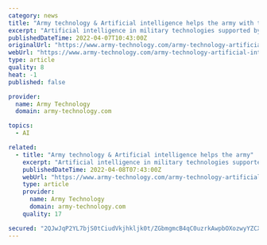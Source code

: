 ```yaml
---
category: news
title: "Army technology & Artificial intelligence helps the army with the help of online casinos"
excerpt: "Artificial intelligence in military technologies supported by online casinosA new technology called AI can improve the performance of online casinos and make games safer and fairer. A prime example of this is online slots."
publishedDateTime: 2022-04-07T10:43:00Z
originalUrl: "https://www.army-technology.com/army-technology-artificial-intelligence-helps-the-army-with-the-help-of-online-casinos/"
webUrl: "https://www.army-technology.com/army-technology-artificial-intelligence-helps-the-army-with-the-help-of-online-casinos/"
type: article
quality: 8
heat: -1
published: false

provider:
  name: Army Technology
  domain: army-technology.com

topics:
  - AI

related:
  - title: "Army technology & Artificial intelligence helps the army"
    excerpt: "Artificial intelligence in military technologies supported by online casinosA new technology called AI can improve the performance of online casinos and make games safer and fairer. A prime example of this is online slots."
    publishedDateTime: 2022-04-08T07:43:00Z
    webUrl: "https://www.army-technology.com/army-technology-artificial-intelligence-helps-the-army/"
    type: article
    provider:
      name: Army Technology
      domain: army-technology.com
    quality: 17

secured: "2QJwJqP2YL7bjS0tCiudVkjhkljk0t/ZGbmgmcB4qC0uzrkAwpbOXozwyYZCXlSxqbdTTIxQ4Z7tf2vFJuBnmHiLORz/k3ngLbclFE+Cmngr2w0JIZTfQGvQkIrb0fkpHQDm3mZRC9VgyPTLOqBrTkeONdH8vqfUMJstm/bqBfx1swdc+LlGEZzX1bV43Howbtoe8UBRf8QCnL1mNh7YfizQIrI8zMm8+CF7hntjEImpriUpj/nG2nmJENvq0l21fASZ/MPXlLc9bxd4ajM7XsyLBGqdvmX4Md6x+/cXCKpao5wfZG/te4uFnzGe39ZU06Ixr1NZR619Nb+BaQnLjZ0rDglOK2QmMy48CeB/9M0=;uCEzI6kD9wBEZ2hkQZ7Iww=="
---
```


